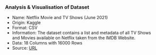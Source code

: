 ### Analysis & Visualisation of Dataset

- Name: Netflix Movie and TV Shows (June 2021)
- Origin: Kaggle
- Format: CSV
- Information: The dataset contains a list and metadata of all TV Shows and Movies available on Netflix taken from the IMDB Website.
- Data: 18 Columns with 16000 Rows
- Source: [URL](https://www.kaggle.com/snehaanbhawal/netflix-tv-shows-and-movie-list)
